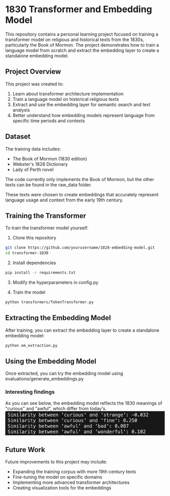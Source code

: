 # 1830 Transformer and Embedding Model

This repository contains a personal learning project focused on training a transformer model on religious and historical texts from the 1830s, particularly the Book of Mormon. The project demonstrates how to train a language model from scratch and extract the embedding layer to create a standalone embedding model.

## Project Overview

This project was created to:
1. Learn about transformer architecture implementation
2. Train a language model on historical religious texts
3. Extract and use the embedding layer for semantic search and text analysis
4. Better understand how embedding models represent language from specific time periods and contexts

## Dataset

The training data includes:
- The Book of Mormon (1830 edition)
- Webster's 1828 Dictionary
- Lady of Perth novel

The code currently only implements the Book of Mormon, but the other texts can be found in the raw_data folder. 

These texts were chosen to create embeddings that accurately represent language usage and context from the early 19th century.

## Training the Transformer

To train the transformer model yourself:

1. Clone this repository
```bash
git clone https://github.com/yourusername/1828-embedding-model.git
cd transformer-1830
```

2. Install dependencies
```bash
pip install -r requirements.txt
```

3. Modify the hyperparameters in config.py

4. Train the model
```bash
python transformers/TokenTransformer.py
```


## Extracting the Embedding Model

After training, you can extract the embedding layer to create a standalone embedding model:

```bash
python em_extraction.py
```

## Using the Embedding Model

Once extracted, you can try the embedding model using evaluations/generate_embeddings.py

### Interesting findings
As you can see below, the embedding model reflects the 1830 meanings of "curious" and "awful", which differ from today's.  
![Interesting embedding relationships](evaluations/interesting_embeddings.png)


## Future Work

Future improvements to this project may include:
- Expanding the training corpus with more 19th century texts
- Fine-tuning the model on specific domains
- Implementing more advanced transformer architectures
- Creating visualization tools for the embeddings
